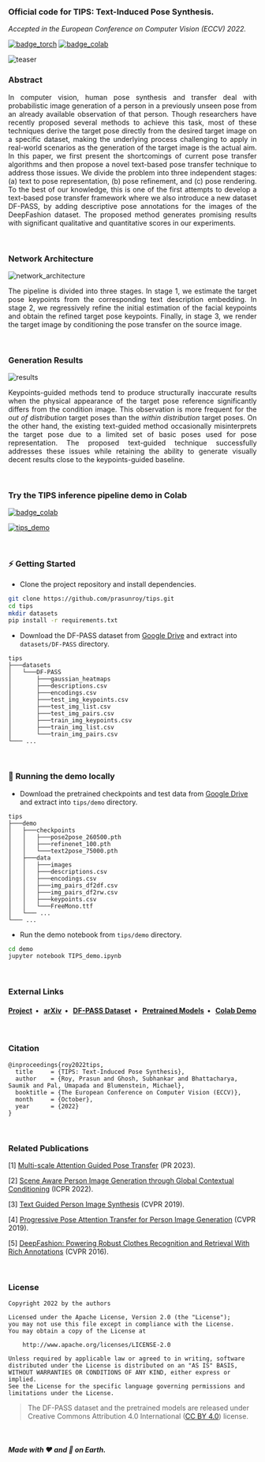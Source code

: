 ### Official code for TIPS: Text-Induced Pose Synthesis.

*Accepted in the European Conference on Computer Vision (ECCV) 2022.*

[![badge_torch](https://img.shields.io/badge/made_with-PyTorch_2.0-EE4C2C?style=flat-square&logo=PyTorch)](https://pytorch.org/)
[![badge_colab](https://img.shields.io/badge/Demo-Open_in_Colab-blue?style=flat-square&logo=googlecolab)](https://colab.research.google.com/github/prasunroy/tips/blob/main/notebooks/TIPS_demo.ipynb)

![teaser](https://github.com/prasunroy/tips/blob/main/docs/static/teaser.svg)

### Abstract
<p align="justify">
  In computer vision, human pose synthesis and transfer deal with probabilistic image generation of a person in a previously unseen pose from an already available observation of that person. Though researchers have recently proposed several methods to achieve this task, most of these techniques derive the target pose directly from the desired target image on a specific dataset, making the underlying process challenging to apply in real-world scenarios as the generation of the target image is the actual aim. In this paper, we first present the shortcomings of current pose transfer algorithms and then propose a novel text-based pose transfer technique to address those issues. We divide the problem into three independent stages: (a) text to pose representation, (b) pose refinement, and (c) pose rendering. To the best of our knowledge, this is one of the first attempts to develop a text-based pose transfer framework where we also introduce a new dataset DF-PASS, by adding descriptive pose annotations for the images of the DeepFashion dataset. The proposed method generates promising results with significant qualitative and quantitative scores in our experiments.
</p>

<br>

### Network Architecture
![network_architecture](https://github.com/prasunroy/tips/blob/main/docs/static/network_architecture.svg)
<p align="justify">
  The pipeline is divided into three stages. In stage 1, we estimate the target pose keypoints from the corresponding text description embedding. In stage 2, we regressively refine the initial estimation of the facial keypoints and obtain the refined target pose keypoints. Finally, in stage 3, we render the target image by conditioning the pose transfer on the source image.
</p>

<br>

### Generation Results
![results](https://github.com/prasunroy/tips/blob/main/docs/static/results.svg)
<p align="justify">
  Keypoints-guided methods tend to produce structurally inaccurate results when the physical appearance of the target pose reference significantly differs from the condition image. This observation is more frequent for the <i>out of distribution</i> target poses than the <i>within distribution</i> target poses. On the other hand, the existing text-guided method occasionally misinterprets the target pose due to a limited set of basic poses used for pose representation. The proposed text-guided technique successfully addresses these issues while retaining the ability to generate visually decent results close to the keypoints-guided baseline.
</p>

<br>

### Try the TIPS inference pipeline demo in Colab
[![badge_colab](https://img.shields.io/badge/Demo-Open_in_Colab-blue?style=flat-square&logo=googlecolab)](https://colab.research.google.com/github/prasunroy/tips/blob/main/notebooks/TIPS_demo.ipynb)

[![tips_demo](https://github.com/prasunroy/tips/blob/main/docs/static/colab_enjoyer.svg)](https://colab.research.google.com/github/prasunroy/tips/blob/main/notebooks/TIPS_demo.ipynb)

<br>

### :zap: Getting Started
* Clone the project repository and install dependencies.
```bash
git clone https://github.com/prasunroy/tips.git
cd tips
mkdir datasets
pip install -r requirements.txt
```
* Download the DF-PASS dataset from [Google Drive](https://drive.google.com/drive/folders/17cvo22Eh_Z_S6fb-J-c6qw97WH6UeIHo) and extract into `datasets/DF-PASS` directory.
```
tips
├───datasets
│   └───DF-PASS
│       ├───gaussian_heatmaps
│       ├───descriptions.csv
│       ├───encodings.csv
│       ├───test_img_keypoints.csv
│       ├───test_img_list.csv
│       ├───test_img_pairs.csv
│       ├───train_img_keypoints.csv
│       ├───train_img_list.csv
│       └───train_img_pairs.csv
└─── ...
```

<br>

### :rocket: Running the demo locally
* Download the pretrained checkpoints and test data from [Google Drive](https://drive.google.com/uc?export=download&id=1zTG9M06ckW0z4MvJks3-JSC8sJguiZJH) and extract into `tips/demo` directory.
```
tips
├───demo
│   ├───checkpoints
│   │   ├───pose2pose_260500.pth
│   │   ├───refinenet_100.pth
│   │   └───text2pose_75000.pth
│   ├───data
│   │   ├───images
│   │   ├───descriptions.csv
│   │   ├───encodings.csv
│   │   ├───img_pairs_df2df.csv
│   │   ├───img_pairs_df2rw.csv
│   │   ├───keypoints.csv
│   │   └───FreeMono.ttf
│   └─── ...
└─── ...
```
* Run the demo notebook from `tips/demo` directory.
```bash
cd demo
jupyter notebook TIPS_demo.ipynb
```

<br>

### External Links
<h4>
  <a href="https://prasunroy.github.io/tips">Project</a>&nbsp;&nbsp;&bull;&nbsp;&nbsp;
  <a href="http://arxiv.org/abs/2207.11718">arXiv</a>&nbsp;&nbsp;&bull;&nbsp;&nbsp;
  <a href="https://drive.google.com/drive/folders/17cvo22Eh_Z_S6fb-J-c6qw97WH6UeIHo">DF-PASS Dataset</a>&nbsp;&nbsp;&bull;&nbsp;&nbsp;
  <a href="https://drive.google.com/drive/folders/1DwEcAPeYkXUNQ_SBhSJpydaLBTjh3_ms">Pretrained Models</a>&nbsp;&nbsp;&bull;&nbsp;&nbsp;
  <a href="https://colab.research.google.com/github/prasunroy/tips/blob/main/notebooks/TIPS_demo.ipynb">Colab Demo</a>
</h4>

<br>

### Citation
```
@inproceedings{roy2022tips,
  title     = {TIPS: Text-Induced Pose Synthesis},
  author    = {Roy, Prasun and Ghosh, Subhankar and Bhattacharya, Saumik and Pal, Umapada and Blumenstein, Michael},
  booktitle = {The European Conference on Computer Vision (ECCV)},
  month     = {October},
  year      = {2022}
}
```

<br>

### Related Publications

[1] [Multi-scale Attention Guided Pose Transfer](https://arxiv.org/abs/2202.06777) (PR 2023).

[2] [Scene Aware Person Image Generation through Global Contextual Conditioning](https://arxiv.org/abs/2206.02717) (ICPR 2022).

[3] [Text Guided Person Image Synthesis](https://openaccess.thecvf.com/content_CVPR_2019/html/Zhou_Text_Guided_Person_Image_Synthesis_CVPR_2019_paper.html) (CVPR 2019).

[4] [Progressive Pose Attention Transfer for Person Image Generation](https://openaccess.thecvf.com/content_CVPR_2019/html/Zhu_Progressive_Pose_Attention_Transfer_for_Person_Image_Generation_CVPR_2019_paper.html) (CVPR 2019).

[5] [DeepFashion: Powering Robust Clothes Recognition and Retrieval With Rich Annotations](https://openaccess.thecvf.com/content_cvpr_2016/html/Liu_DeepFashion_Powering_Robust_CVPR_2016_paper.html) (CVPR 2016).

<br>

### License
```
Copyright 2022 by the authors

Licensed under the Apache License, Version 2.0 (the "License");
you may not use this file except in compliance with the License.
You may obtain a copy of the License at

    http://www.apache.org/licenses/LICENSE-2.0

Unless required by applicable law or agreed to in writing, software
distributed under the License is distributed on an "AS IS" BASIS,
WITHOUT WARRANTIES OR CONDITIONS OF ANY KIND, either express or implied.
See the License for the specific language governing permissions and
limitations under the License.
```

>The DF-PASS dataset and the pretrained models are released under Creative Commons Attribution 4.0 International ([CC BY 4.0](https://creativecommons.org/licenses/by/4.0/)) license.

<br>

##### Made with :heart: and :pizza: on Earth.
